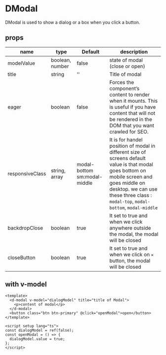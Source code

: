 # DModal

DModal is used to show a dialog or a box when you click a button.

## props

| name            | type            | Default                      | description                                                                                                                                                                                                                     |
| --------------- | --------------- | ---------------------------- | ------------------------------------------------------------------------------------------------------------------------------------------------------------------------------------------------------------------------------- |
| modelValue      | boolean, number | false                        | state of modal (close or open)                                                                                                                                                                                                  |
| title           | string          | ''                           | Title of modal                                                                                                                                                                                                                  |
| eager           | boolean         | false                        | Forces the component’s content to render when it mounts. This is useful if you have content that will not be rendered in the DOM that you want crawled for SEO.                                                                 |
| responsiveClass | string, array   | modal-bottom sm:modal-middle | It is for handel position of modal in different size of screens default value is that modal goes bottom on mobile screen and goes middle on desktop. we can use these three class : `modal-top`, `modal-bottom`, `modal-middle` |
| backdropClose   | boolean         | true                         | It set to true and when we click anywhere outside the modal, the modal will be closed                                                                                                                                           |
| closeButton     | boolean         | true                         | It set to true and when we click on `✕` button, the modal will be closed                                                                                                                                                        |

## with v-model

```vue
<template>
  <d-modal v-model="dialogModel" title="title of Modal">
    <p>content of modal</p>
  </d-modal>
  <button class="btn btn-primary" @click="openModal">open</button>
</template>

<script setup lang="ts">
const dialogModel = ref(false);
const openModal = () => {
  dialogModel.value = true;
};
</script>
```
